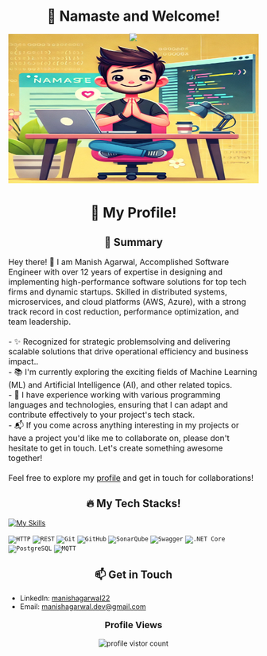 <h1 align="center"> 🙏 Namaste and Welcome! </h1>

<div style="position: relative; text-align: center;">
  <img src="assets/namaste-programmer.png" alt="Namaste Programmer" width="900" height="300"/>
  <div style="position: absolute; top: 0%; left: 50%; transform: translate(-50%, -10%); color: white; font-size: 20px; font-family: monospace;">
    <img src="https://readme-typing-svg.demolab.com/?font=Merriweather&size=32&duration=2800&pause=2000&color=964B00&center=false&vCenter=false&width=540&multiline=true&lines=Namaste%2C+I'm+Manish+Agarwal!"  width="95%" align="left"/>
  </div>
</div>

<h1 align="center"> 📓 My Profile! </h2>
<h2 align="center"> 📃 Summary </h2>
<div align="left"> 
<p style="animation: fadein 2s; font-size: medium">
Hey there! 👋 I am Manish Agarwal, Accomplished Software Engineer with over 12 years of expertise in designing and implementing high-performance software solutions for top tech firms and dynamic startups. Skilled in distributed systems, microservices, and cloud platforms (AWS, Azure), with a strong track record in cost reduction, performance optimization, and team leadership.<br><br>- ✨ Recognized for strategic problemsolving and delivering scalable solutions that drive operational efficiency and business impact..
  <br>- 📚 I'm currently exploring the exciting fields of Machine Learning (ML) and Artificial Intelligence (AI), and other related topics.
  <br>- 🔧 I have experience working with various programming languages and technologies, ensuring that I can adapt and contribute effectively to your project's tech stack.
  <br>- 📬 If you come across anything interesting in my projects or have a project you'd like me to collaborate on, please don't hesitate to get in touch. Let's create something awesome together!<br>
  <br>Feel free to explore my <a href="https://www.linkedin.com/in/manishagarwal22/">profile</a> and get in touch for collaborations!<br>
</p>
</div>

<h2 align="center"> 🔥 My Tech Stacks! </h2>

[![My Skills](https://skillicons.dev/icons?i=java,cpp,cs,py,aws,azure,docker,spring,fortran,gradle,linux,postman,ansible,dynamodb,kubernetes)](https://skillicons.dev)
<div align="left">
	<code><img width="50" src="https://user-images.githubusercontent.com/25181517/192107854-765620d7-f909-4953-a6da-36e1ef69eea6.png" alt="HTTP" title="HTTP"/></code>
	<code><img width="50" src="https://user-images.githubusercontent.com/25181517/192107858-fe19f043-c502-4009-8c47-476fc89718ad.png" alt="REST" title="REST"/></code>
	<code><img width="50" src="https://user-images.githubusercontent.com/25181517/192108372-f71d70ac-7ae6-4c0d-8395-51d8870c2ef0.png" alt="Git" title="Git"/></code>
	<code><img width="50" src="https://user-images.githubusercontent.com/25181517/192108374-8da61ba1-99ec-41d7-80b8-fb2f7c0a4948.png" alt="GitHub" title="GitHub"/></code>
	<code><img width="50" src="https://user-images.githubusercontent.com/25181517/184146221-671413cb-b1ae-47db-a232-b37c99281516.png" alt="SonarQube" title="SonarQube"/></code>
	<code><img width="50" src="https://user-images.githubusercontent.com/25181517/186711335-a3729606-5a78-4496-9a36-06efcc74f800.png" alt="Swagger" title="Swagger"/></code>
	<code><img width="50" src="https://user-images.githubusercontent.com/25181517/121405754-b4f48f80-c95d-11eb-8893-fc325bde617f.png" alt=".NET Core" title=".NET Core"/></code>
	<code><img width="50" src="https://user-images.githubusercontent.com/25181517/117208740-bfb78400-adf5-11eb-97bb-09072b6bedfc.png" alt="PostgreSQL" title="PostgreSQL"/></code>
	<code><img width="50" src="https://github.com/Ramonmelod/profile-technology-icons/assets/139141993/31e58ce4-0a61-400c-8c5c-0ddeece36f7f" alt="MQTT" title="MQTT"/></code>
    
</div>


<h2 align="center"> 📫 Get in Touch </h2>

- LinkedIn: [manishagarwal22](https://www.linkedin.com/in/manishagarwal22/)
- Email: [manishagarwal.dev@gmail.com](mailto:manishagarwal.dev@gmail.com)

<div align="center"> 
<p style="font-size: large"><b>Profile Views</b></p>
  <img src="https://profile-counter.glitch.me/f90fe/count.svg"  alt="profile vistor count"/><br><br>
</div>
